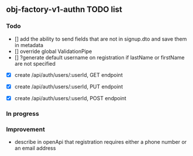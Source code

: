 ## obj-factory-v1-authn TODO list


### Todo
- [] add the ability to send fields that are not in signup.dto and save them in metadata
- [] override global ValidationPipe
- [] ?generate default username on registration if lastName or firstName are not specified
- [x] create /api/auth/users/:userId, GET endpoint
- [x] create /api/auth/users/:userId, PUT endpoint
- [x] create /api/auth/users/:userId, POST endpoint


### In progress




### Improvement
- describe in openApi that registration requires either a phone number or an email address

